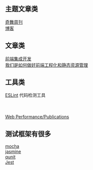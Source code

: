 ## 主题文章类  
[奇舞周刊](http://old.75team.com/weekly/)   
[博客](http://efe.baidu.com/)  

## 文章类  

[前端集成开发](https://mp.weixin.qq.com/s?__biz=MzI2NzExNTczMw==&mid=2653284934&idx=1&sn=af82495f35adea9b919e27a20749145e&scene=1&srcid=0708AigCqTI0RpFMJT6MhAcp&key=77421cf58af4a65386d8a3d36fb7fb3f6a6a4631beb5f8a87c8448d85f1135802d43e85b216f113efa06f19f479902d5&ascene=0&uin=MzAyNjk4MDU1&devicetype=iMac+MacBookPro11%2C1+OSX+OSX+10.10.5+build(14F1808)&version=11020201&pass_ticket=hXS2sgF6aJfo9PbSLZf0ltuHlOg6150rr%2FOnA%2FyFI4Ze2rlQsKd9wrzsPz5yZH%2FV#rd)  
[我们是如何做好前端工程化和静态资源管理](https://aotu.io/notes/2016/07/19/A-little-exploration-of-front-end-engineering/)  

## 工具类  
[ESLint](http://eslint.org/ ) 代码检测工具  
[]()    
[]()    
[]()    
[Web Performance/Publications](https://www.w3.org/wiki/Web_Performance/Publications)   
 

## 测试框架有很多  
[mocha]( https://mochajs.org/ )  
[jasmine]( http://jasmine.github.io/ )  
[qunit]( https://qunitjs.com/ )  
[Jest]( https://facebook.github.io/jest/ )  
